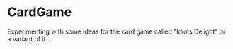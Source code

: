 # CardGame
Experimenting with some ideas for the card game called "Idiots Delight" or a variant of it.
